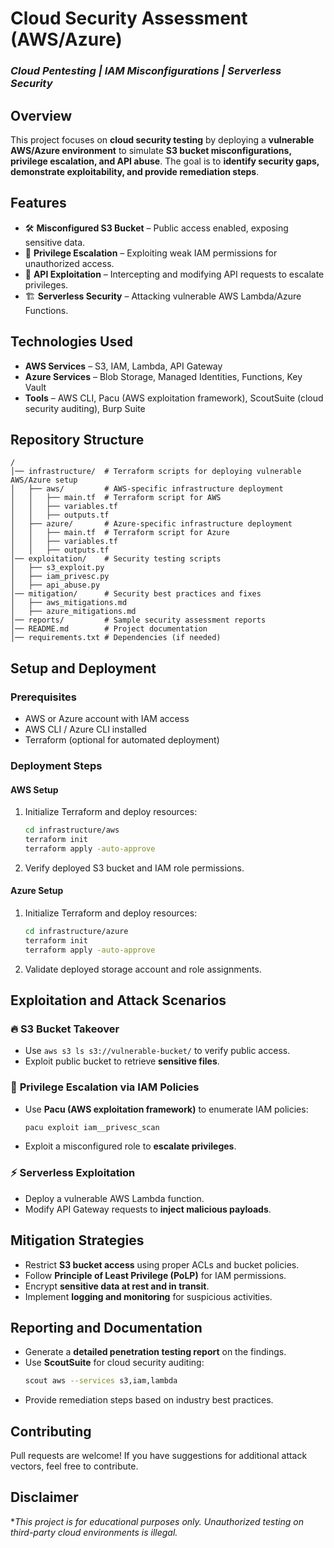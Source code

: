# Cloud Security Assessment (AWS/Azure)
### *Cloud Pentesting | IAM Misconfigurations | Serverless Security*

## Overview
This project focuses on **cloud security testing** by deploying a **vulnerable AWS/Azure environment** to simulate **S3 bucket misconfigurations, privilege escalation, and API abuse**. The goal is to **identify security gaps, demonstrate exploitability, and provide remediation steps**.

## Features
- 🛠 **Misconfigured S3 Bucket** – Public access enabled, exposing sensitive data.  
- 🔑 **Privilege Escalation** – Exploiting weak IAM permissions for unauthorized access.  
- 📡 **API Exploitation** – Intercepting and modifying API requests to escalate privileges.  
- 🏗 **Serverless Security** – Attacking vulnerable AWS Lambda/Azure Functions.  

## Technologies Used
- **AWS Services** – S3, IAM, Lambda, API Gateway  
- **Azure Services** – Blob Storage, Managed Identities, Functions, Key Vault  
- **Tools** – AWS CLI, Pacu (AWS exploitation framework), ScoutSuite (cloud security auditing), Burp Suite  

## Repository Structure
```
/
│── infrastructure/  # Terraform scripts for deploying vulnerable AWS/Azure setup
│   ├── aws/         # AWS-specific infrastructure deployment
│   │   ├── main.tf  # Terraform script for AWS
│   │   ├── variables.tf
│   │   ├── outputs.tf
│   ├── azure/       # Azure-specific infrastructure deployment
│   │   ├── main.tf  # Terraform script for Azure
│   │   ├── variables.tf
│   │   ├── outputs.tf
│── exploitation/    # Security testing scripts
│   ├── s3_exploit.py
│   ├── iam_privesc.py
│   ├── api_abuse.py
│── mitigation/      # Security best practices and fixes
│   ├── aws_mitigations.md
│   ├── azure_mitigations.md
│── reports/         # Sample security assessment reports
│── README.md        # Project documentation
│── requirements.txt # Dependencies (if needed)
```

## Setup and Deployment
### Prerequisites
- AWS or Azure account with IAM access  
- AWS CLI / Azure CLI installed  
- Terraform (optional for automated deployment)  

### Deployment Steps
#### **AWS Setup**
1. Initialize Terraform and deploy resources:
   ```sh
   cd infrastructure/aws
   terraform init
   terraform apply -auto-approve
   ```
2. Verify deployed S3 bucket and IAM role permissions.

#### **Azure Setup**
1. Initialize Terraform and deploy resources:
   ```sh
   cd infrastructure/azure
   terraform init
   terraform apply -auto-approve
   ```
2. Validate deployed storage account and role assignments.

## Exploitation and Attack Scenarios
### 🔥 **S3 Bucket Takeover**
- Use `aws s3 ls s3://vulnerable-bucket/` to verify public access.  
- Exploit public bucket to retrieve **sensitive files**.  

### 🔑 **Privilege Escalation via IAM Policies**
- Use **Pacu (AWS exploitation framework)** to enumerate IAM policies:  
  ```sh
  pacu exploit iam__privesc_scan
  ```
- Exploit a misconfigured role to **escalate privileges**.

### ⚡ **Serverless Exploitation**
- Deploy a vulnerable AWS Lambda function.  
- Modify API Gateway requests to **inject malicious payloads**.  

## Mitigation Strategies
- Restrict **S3 bucket access** using proper ACLs and bucket policies.  
- Follow **Principle of Least Privilege (PoLP)** for IAM permissions.  
- Encrypt **sensitive data at rest and in transit**.  
- Implement **logging and monitoring** for suspicious activities.  

## Reporting and Documentation
- Generate a **detailed penetration testing report** on the findings.  
- Use **ScoutSuite** for cloud security auditing:  
  ```sh
  scout aws --services s3,iam,lambda
  ```
- Provide remediation steps based on industry best practices.

## Contributing
Pull requests are welcome! If you have suggestions for additional attack vectors, feel free to contribute.

## Disclaimer
**This project is for educational purposes only. Unauthorized testing on third-party cloud environments is illegal.*
